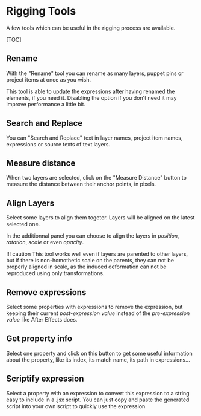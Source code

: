 # Rigging Tools

A few tools which can be useful in the rigging process are available.

[TOC]

## Rename

With the "Rename" tool you can rename as many layers, puppet pins or project items at once as you wish.

This tool is able to update the expressions after having renamed the elements, if you need it. Disabling the option if you don't need it may improve performance a little bit.

## Search and Replace

You can "Search and Replace" text in layer names, project item names, expressions or source texts of text layers.

## Measure distance

When two layers are selected, click on the "Measure Distance" button to measure the distance between their anchor points, in pixels.

## Align Layers

Select some layers to align them togeter. Layers will be aligned on the latest selected one.

In the additionnal panel you can choose to align the layers in *position*, *rotation*, *scale* or even *opacity*.

!!! caution
    This tool works well even if layers are parented to other layers, but if there is non-homothetic scale on the parents, they can not be properly aligned in scale, as the induced deformation can not be reproduced using only transformations.

## Remove expressions

Select some properties with expressions to remove the expression, but keeping their current *post-expression value* instead of the *pre-expression value* like After Effects does.

## Get property info

Select one property and click on this button to get some useful information about the property, like its index, its match name, its path in expressions...

## Scriptify expression

Select a property with an expression to convert this expression to a string easy to include in a .jsx script. You can just copy and paste the generated script into your own script to quickly use the expression.
